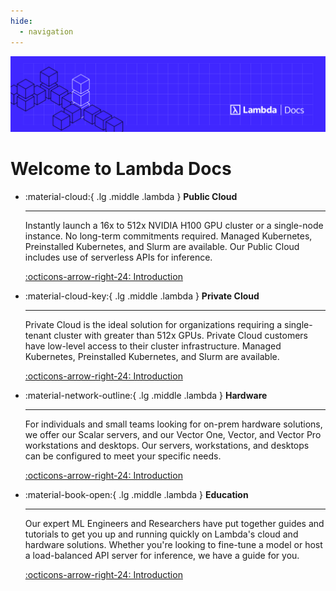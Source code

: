 ```yaml
---
hide:
  - navigation
---
```


![Homepage](assets/images/lambda/homepage-image-2.png)

# Welcome to Lambda Docs

<div class="grid cards" markdown>

-   :material-cloud:{ .lg .middle .lambda } **Public Cloud**

    ---

    Instantly launch a 16x to 512x NVIDIA H100 GPU cluster or a single-node
    instance. No long-term commitments required. Managed Kubernetes,
    Preinstalled Kubernetes, and Slurm are available. Our Public Cloud
    includes use of serverless APIs for inference.

    [:octicons-arrow-right-24: Introduction](public-cloud/index.md)

-   :material-cloud-key:{ .lg .middle .lambda } **Private Cloud**

    ---

    Private Cloud is the ideal solution for organizations requiring a
    single-tenant cluster with greater than 512x GPUs. Private Cloud customers
    have low-level access to their cluster infrastructure. Managed Kubernetes,
    Preinstalled Kubernetes, and Slurm are available.

    [:octicons-arrow-right-24: Introduction](private-cloud/index.md)

-   :material-network-outline:{ .lg .middle .lambda } **Hardware**

    ---

    For individuals and small teams looking for on-prem hardware solutions, we
    offer our Scalar servers, and our Vector One, Vector, and Vector Pro
    workstations and desktops. Our servers, workstations, and desktops can be
    configured to meet your specific needs.

    [:octicons-arrow-right-24: Introduction](hardware/index.md)

-   :material-book-open:{ .lg .middle .lambda } **Education**

    ---

    Our expert ML Engineers and Researchers have put together guides and
    tutorials to get you up and running quickly on Lambda's cloud and hardware
    solutions. Whether you're looking to fine-tune a model or host a
    load-balanced API server for inference, we have a guide for you.

    [:octicons-arrow-right-24: Introduction](education/index.md)

</div>
